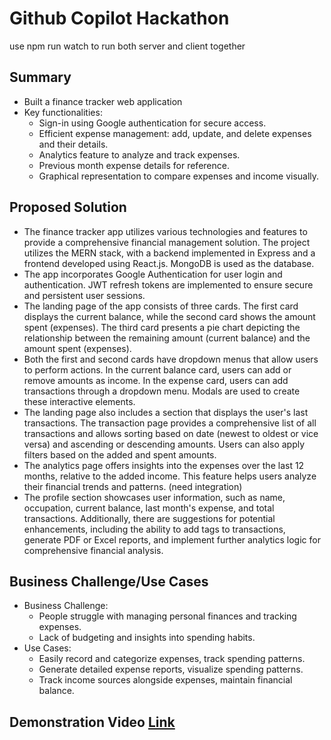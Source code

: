 # Github Copilot Hackathon

use npm run watch to run both server and client together

## Summary

- Built a finance tracker web application
- Key functionalities:
  - Sign-in using Google authentication for secure access.
  - Efficient expense management: add, update, and delete expenses and their details.
  - Analytics feature to analyze and track expenses.
  - Previous month expense details for reference.
  - Graphical representation to compare expenses and income visually.



## Proposed Solution

- The finance tracker app utilizes various technologies and features to provide a comprehensive financial management solution. The project utilizes the MERN stack, with a backend implemented in Express and a frontend developed using React.js. MongoDB is used as the database.
- The app incorporates Google Authentication for user login and authentication. JWT refresh tokens are implemented to ensure secure and persistent user sessions.
- The landing page of the app consists of three cards. The first card displays the current balance, while the second card shows the amount spent (expenses). The third card presents a pie chart depicting the relationship between the remaining amount (current balance) and the amount spent (expenses).
- Both the first and second cards have dropdown menus that allow users to perform actions. In the current balance card, users can add or remove amounts as income. In the expense card, users can add transactions through a dropdown menu. Modals are used to create these interactive elements.
- The landing page also includes a section that displays the user's last transactions. The transaction page provides a comprehensive list of all transactions and allows sorting based on date (newest to oldest or vice versa) and ascending or descending amounts. Users can also apply filters based on the added and spent amounts.
- The analytics page offers insights into the expenses over the last 12 months, relative to the added income. This feature helps users analyze their financial trends and patterns. (need integration)
- The profile section showcases user information, such as name, occupation, current balance, last month's expense, and total transactions. Additionally, there are suggestions for potential enhancements, including the ability to add tags to transactions, generate PDF or Excel reports, and implement further analytics logic for comprehensive financial analysis.

## Business Challenge/Use Cases

- Business Challenge:
  - People struggle with managing personal finances and tracking expenses.
  - Lack of budgeting and insights into spending habits.
- Use Cases:
  - Easily record and categorize expenses, track spending patterns.
  - Generate detailed expense reports, visualize spending patterns.
  - Track income sources alongside expenses, maintain financial balance.

## Demonstration Video [Link](https://drive.google.com/file/d/1bTufOxKe0vA_tAVbd83GW0rkCeMBEE69/view?usp=sharing)

